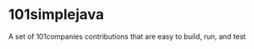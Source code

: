 101simplejava
=============

A set of 101companies contributions that are easy to build, run, and test
